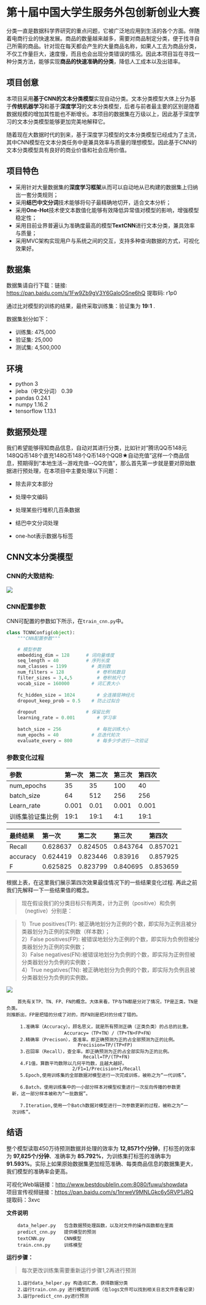 # 第十届中国大学生服务外包创新创业大赛

分类一直是数据科学界研究的重点问题，它被广泛地应用到生活的各个方面。伴随着电商行业的快速发展。商品的数量越来越多，需要对商品制定分类，便于找寻自己所需的商品。针对现在每天都会产生的大量商品名称，如果人工去为商品分类，不仅工作量巨大，速度慢，而且也会出现分类错误的情况。因此本项目旨在寻找一种分类方法，能够实现**商品的快速准确的分类**，降低人工成本以及出错率。

## 项目创意

本项目采用**基于CNN的文本分类模型**实现自动分类。文本分类模型大体上分为基于**传统机器学习**和基于**深度学习**的文本分类模型，后者与前者最主要的区别是随着数据规模的增加其性能也不断增长。本项目的数据集在万级以上，因此基于深度学习的文本分类模型能够更加完美地解释它。  

随着现在大数据时代的到来，基于深度学习模型的文本分类模型已经成为了主流，其中CNN模型在文本分类任务中是兼具效率与质量的理想模型。因此基于CNN的文本分类模型具有良好的商业价值和社会应用价值。

## 项目特色

- 采用针对大量数据集的**深度学习框架**从而可以自动地从已构建的数据集上归纳出一套分类规则；
- 采用**结巴中文分词**技术能够将句子最精确地切开，适合文本分析；
- 采用**One-Hot**技术使文本数值化能够有效降低异常值对模型的影响，增强模型稳定性；
- 采用目前业界普遍认为准确度最高的模型**TextCNN**进行文本分类，兼具效率与质量；
- 采用MVC架构实现用户与系统之间的交互，支持多种查询数据的方式，可视化效果好。

## 数据集

数据集请自行下载：链接: https://pan.baidu.com/s/1Fw9Zb9gV3Y6GaloOSne6hQ 提取码: r1p0

通过比对模型的训练的结果，最终采取训练集：验证集为 **19:1** .

数据集划分如下：

- 训练集: 475,000
- 验证集: 25,000
- 测试集: 4,500,000

## 环境

- python 3
- jieba（中文分词）	0.39
- pandas	0.24.1
- numpy	1.16.2
- tensorflow	1.13.1

## 数据预处理

我们希望能够得知商品信息，自动对其进行分类，比如针对“腾讯QQ币148元148QQ币148个直充148Q币148个Q币148个QQB★自动充值”这样一个商品信息，预期得到“本地生活--游戏充值--QQ充值”，那么首先第一步就是要对原始数据进行预处理，在本项目中主要处理以下问题：

- 除去非文本部分

- 处理中文编码

- 处理某些行堆积几百条数据

- 结巴中文分词处理

- one-hot表示数据与标签



## CNN文本分类模型

### CNN的大致结构:

![](https://github.com/Cynicicm/Service-outsourcing/blob/master/Image/CNN%E7%BB%93%E6%9E%84.png)  

### CNN配置参数

CNN可配置的参数如下所示，在`train_cnn.py`中。

```python
class TCNNConfig(object):
    """CNN配置参数"""

    # 模型参数
    embedding_dim = 128	     # 词向量维度
    seq_length = 40	         # 序列长度
    num_classes = 1199	       # 类别数
    num_filters = 128	         # 卷积核数目
    filter_sizes = 3,4,5	     # 卷积核尺寸
    vocab_size = 160000	       # 词汇表大小
    
    fc_hidden_size = 1024	     # 全连接层神经元
    dropout_keep_prob = 0.5	   # 防止过拟合
    
    dropout	                 # 保留比例
    learning_rate = 0.001	     # 学习率
    
    batch_size = 256	         # 每批训练大小
    num_epochs = 40	           # 总迭代轮次
    evaluate_every = 800	     # 每多少步进行一次验证
```

### 参数变化过程

| 参数 | 第一次 | 第二次 | 第三次 | 第四次 |  
| :---------- | :---------- | :---------- | :---------- | :---------- |  
| num_epochs | 35 | 35 | 100 | 40 |  
| batch_size | 64 | 512 | 256 | 256 |  
| Learn_rate | 0.001 | 0.01 | 0.001 | 0.001 |  
| 训练集验证集比例 | 19:1 | 19:1 | 4:1 | 19:1 |  

|  最终结果 | 第一次 | 第二次 | 第三次 | 第四次 |  
| :---------- | :---------- | :---------- | :---------- | :---------- |  
| Recall | 0.628637 | 0.824505 | 0.843764 | 0.857021 |  
| accuracy | 0.624419 | 0.823446 | 0.83916 | 0.857925 |  
| F | 0.625825 | 0.823799 | 0.840695 | 0.853659 |  

根据上表，在这里我们展示第四次效果最佳情况下的一些结果变化过程.
再此之前我们先解释一下一些结果值的概念。
>现在假设我们的分类目标只有两类，计为正例（positive）和负例（negtive）分别是：

>1）True positives(TP):  被正确地划分为正例的个数，即实际为正例且被分类器划分为正例的实例数（样本数）；  
>2）False positives(FP): 被错误地划分为正例的个数，即实际为负例但被分类器划分为正例的实例数；  
>3）False negatives(FN):被错误地划分为负例的个数，即实际为正例但被分类器划分为负例的实例数；  
>4）True negatives(TN): 被正确地划分为负例的个数，即实际为负例且被分类器划分为负例的实例数。　　  

![](https://github.com/Cynicicm/Service-outsourcing/blob/master/Image/%E6%9C%AF%E8%AF%AD%E6%B7%B7%E6%B7%86%E7%9F%A9%E9%98%B5.png)
```
    首先有关TP、TN、FP、FN的概念。大体来看，TP与TN都是分对了情况，TP是正类，TN是负类。
则推断出，FP是把错的分成了对的，而FN则是把对的分成了错的。

     1.准确率（Accuracy）。顾名思义，就是所有预测正确（正类负类）的占总的比重。
                     Accuracy=（TP+TN）/（TP+TN+FP+FN）
     2.精确率（Precison），查准率。即正确预测为正的占全部预测为正的比例。
                          Precision=TP/(TP+FP)
     3.召回率（Recall），查全率。即正确预测为正的占全部实际为正的比例。
                            Recall=TP/(TP+FN)
     4.F1值，算数平均数除以几何平均数，且越大越好。
                        2/F1=1/Precision+1/Recall
     5.Epoch,使用训练集的全部数据对模型进行一次完成训练，被称之为“一代训练”。
     
     6.Batch，使用训练集中的一小部分样本对模型权重进行一次反向传播的参数更
  新，这一部分样本被称为“一批数据”。
  
     7.Iteration,使用一个Batch数据对模型进行一次参数更新的过程，被称之为“一
  次训练”。   
```
## 结语

整个模型读取450万待预测数据并处理的效率为 **12,8571个/分钟**，打标签的效率为 **97,825个/分钟**、准确率为 **85.792%**，为训练集打标签的准确率为
**91.593%**。实际上如果原始数据集更加规范准确、每类商品信息的数据集更大，我们模型的准确率会更高。  

可视化Web端链接：http://www.bestdoublelin.com:8080/fuwu/showdata  
项目宣传视频链接：https://pan.baidu.com/s/1nrweV9MNLGkc6y5RVP1JRQ   提取码：3xvc

**文件说明**
```
    data_helper.py   包含数据预处理函数，以及对文件的操作函数都在里面
    predict_cnn.py   提供模型的预测
    textCNN.py       CNN模型
    train.cnn.py     训练模型
```
**运行步骤：**
> 每次更改训练集需要重新运行步骤1,2再进行预测
```
    1.运行data_helper.py 构造词汇表，获得数据分类
    2.运行train.cnn.py 进行模型的训练（在logs文件可以找到相关日志文件查看记录）
    3.运行predict_cnn.py进行预测
```

